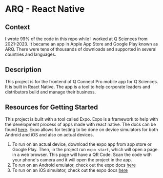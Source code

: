 # ARQ - React Native

## Context
I wrote 99% of the code in this repo while I worked at Q Sciences from 2021-2023. It became an app in Apple App Store and Google Play known as ARQ. There were tens of thousands of downloads and supported in several countries and languages.

## Description
This project is for the frontend of Q Connect Pro mobile app for Q Sciences. It is built in React Native.
The app is a tool to help corporate leaders and distributors build and manage their business.

## Resources for Getting Started
This project is built with a tool called Expo. Expo is a framework to help with the development process of apps made with react native.
The docs can be found [here](https://docs.expo.io).
Expo allows for testing to be done on device simulators for both Android and iOS and also on actual devices.

1. To run on an actual device, download the expo app from app store or Google Play. Then, in the project run `expo start`, which will open a page in a web browser. This page will have a QR Code. Scan the code with your phone's camera and it will open the project in the app.
2. To run on an Android emulator, check out the expo docs [here](https://docs.expo.io/workflow/android-studio-emulator/)
3. To run on an iOS simulator, check out the expo docs [here](https://docs.expo.io/workflow/ios-simulator/)


